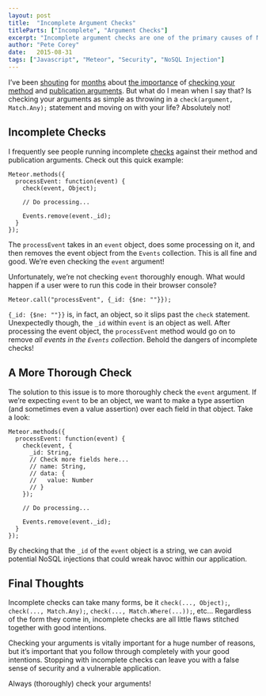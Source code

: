 ```yaml
---
layout: post
title:  "Incomplete Argument Checks"
titleParts: ["Incomplete", "Argument Checks"]
excerpt: "Incomplete argument checks are one of the primary causes of NoSQL Injection attacks in Meteor applications."
author: "Pete Corey"
date:   2015-08-31
tags: ["Javascript", "Meteor", "Security", "NoSQL Injection"]
---
```


I’ve been [shouting](/blog/2015/08/10/dos-your-meteor-application-with-where/) for [months](/blog/2015/07/14/why-is-rename-disallowed/) about [the importance](/blog/2015/07/21/exploiting-findone-to-aggregate-collection-data/) of [checking your method](/blog/2015/06/15/allow-and-deny-challenge-check-yourself/) and [publication arguments](/blog/2015/05/05/meteor-security-in-the-wild/). But what do I mean when I say that? Is checking your arguments as simple as throwing in a <code class="language-javascript">check(argument, Match.Any);</code> statement and moving on with your life? Absolutely not!

## Incomplete Checks

I frequently see people running incomplete [checks](http://docs.meteor.com/#/full/check) against their method and publication arguments. Check out this quick example:

<pre class="language-javascript"><code class="language-javascript">Meteor.methods({
  processEvent: function(event) {
    check(event, Object);

    // Do processing...
    
    Events.remove(event._id);
  }
});
</code></pre>

The <code class="language-javascript">processEvent</code> takes in an <code class="language-javascript">event</code> object, does some processing on it, and then removes the event object from the <code class="language-javascript">Events</code> collection. This is all fine and good. We’re even checking the <code class="language-javascript">event</code> argument!

Unfortunately, we’re not checking <code class="language-javascript">event</code> thoroughly enough. What would happen if a user were to run this code in their browser console?

<pre class="language-javascript"><code class="language-javascript">Meteor.call("processEvent", {_id: {$ne: ""}});
</code></pre>

<code class="language-javascript">{_id: {$ne: ""}}</code> is, in fact, an object, so it slips past the <code class="language-javascript">check</code> statement. Unexpectedly though, the <code class="language-javascript">_id</code> within <code class="language-javascript">event</code> is an object as well. After processing the event object, the <code class="language-javascript">processEvent</code> method would go on to remove _all events in the <code class="language-javascript">Events</code> collection_. Behold the dangers of incomplete checks!

## A More Thorough Check

The solution to this issue is to more thoroughly check the <code class="language-javascript">event</code> argument. If we’re expecting <code class="language-javascript">event</code> to be an object, we want to make a type assertion (and sometimes even a value assertion) over each field in that object. Take a look:

<pre class="language-javascript"><code class="language-javascript">Meteor.methods({
  processEvent: function(event) {
    check(event, {
      _id: String,
      // Check more fields here...
      // name: String,
      // data: {
      //   value: Number
      // }
    });

    // Do processing...
    
    Events.remove(event._id);
  }
});
</code></pre>

By checking that the <code class="language-javascript">_id</code> of the <code class="language-javascript">event</code> object is a string, we can avoid potential NoSQL injections that could wreak havoc within our application.

## Final Thoughts

Incomplete checks can take many forms, be it <code class="language-javascript">check(..., Object);</code>, <code class="language-javascript">check(..., Match.Any);</code>, <code class="language-javascript">check(..., Match.Where(...));</code>, etc... Regardless of the form they come in, incomplete checks are all little flaws stitched together with good intentions.

Checking your arguments is vitally important for a huge number of reasons, but it’s important that you follow through completely with your good intentions. Stopping with incomplete checks can leave you with a false sense of security and a vulnerable application.

Always (thoroughly) check your arguments!
